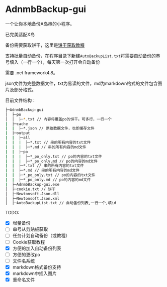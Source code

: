 # AdnmbBackup-gui

一个让你本地备份A岛串的小程序。

已完美适配X岛

备份需要获取饼干，这里是[饼干获取教程](https://www.coldthunder11.com/index.php/2020/03/19/%e5%a6%82%e4%bd%95%e8%8e%b7%e5%8f%96a%e5%b2%9b%e7%9a%84%e9%a5%bc%e5%b9%b2/)

支持批量自动备份，在程序目录下新建`AutoBackupList.txt`将需要自动备份的串号填入（一行一个），每天第一次打开会自动备份

需要 .net framework4.8。

json文件为完整数据文件，txt为易读的文件，md为markdown格式的文件包含图片及部分格式。

目前文件结构：

``` bash
├─AdnmbBackup-gui
│  ├─po
│  │  ├─*.txt // 内容将覆盖po的饼干。可多行，一行一个
|  ├─cache
|  |  ├─*.json // 原始数据文件，也即缓存文件
|  ├─output
|  |  ├─all
|  |  |  ├─*.txt // 串的所有内容的txt文件
|  |  |  ├─*.md // 串的所有内容的md文件
|  |  ├─po
|  |  |  ├─*_po_only.txt // po的内容的txt文件
|  |  |  ├─*_po_only.md // po的内容的md文件
|  |  ├─*.txt // 串的所有内容的txt文件
|  |  ├─*.md // 串的所有内容的md文件
|  |  ├─*_po_only.txt // po的内容的txt文件
|  |  ├─*_po_only.md // po的内容的md文件
|  ├─AdnmbBackup-gui.exe
│  ├─cookie.txt // 饼干
│  ├─Newtonsoft.Json.dll
│  ├─Newtonsoft.Json.xml
│  ├─AutoBackupList.txt // 自动备份列表,一行一个,填id
```

TODO:

- [x] 增量备份
- [ ] 串号从剪贴板获取
- [ ] 任务计划自动备份（或教程）
- [ ] Cookie获取教程
- [x] 方便的加入自动备份列表
- [ ] 方便的更改po
- [ ] 文件名系统
- [x] markdown格式备份支持
- [x] markdown中插入图片
- [x] 重命名文件
